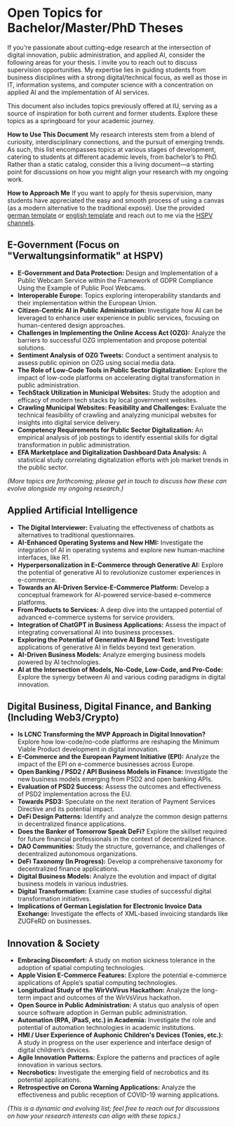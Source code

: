 # Open Topics for Bachelor/Master/PhD Theses

If you're passionate about cutting-edge research at the intersection of digital innovation, public administration, and applied AI, consider the following areas for your thesis. I invite you to reach out to discuss supervision opportunities. My expertise lies in guiding students from business disciplines with a strong digital/technical focus, as well as those in IT, information systems, and computer science with a concentration on applied AI and the implementation of AI services.

This document also includes topics previously offered at IU, serving as a source of inspiration for both current and former students. Explore these topics as a springboard for your academic journey.

**How to Use This Document**
My research interests stem from a blend of curiosity, interdisciplinary connections, and the pursuit of emerging trends. As such, this list encompasses topics at various stages of development, catering to students at different academic levels, from bachelor’s to PhD. Rather than a static catalog, consider this a living document—a starting point for discussions on how you might align your research with my ongoing work.

**How to Approach Me** If you want to apply for thesis supervision, many students have appreciated the easy and smooth process of using a canvas (as a modern alternative to the traditional exposé). Use the provided [german template](https://github.com/nicolaikrueger/thesis_canvas/blob/main/Thesis%20Design%20Canvas%20-%20DE.jpg) or [english template](https://github.com/nicolaikrueger/thesis_canvas/blob/main/Thesis%20Design%20Canvas%20-%20EN.jpg) and reach out to me via the [HSPV channels](https://www.hspv.nrw.de/organisation/personalverzeichnis/eintrag/dr-nicolai-krueger).

## E-Government (Focus on "Verwaltungsinformatik" at HSPV)
- **E-Government and Data Protection:** Design and Implementation of a Public Webcam Service within the Framework of GDPR Compliance Using the Example of Public Pool Webcams.
- **Interoperable Europe:** Topics exploring interoperability standards and their implementation within the European Union.
- **Citizen-Centric AI in Public Administration:** Investigate how AI can be leveraged to enhance user experience in public services, focusing on human-centered design approaches.
- **Challenges in Implementing the Online Access Act (OZG):** Analyze the barriers to successful OZG implementation and propose potential solutions.
- **Sentiment Analysis of OZG Tweets:** Conduct a sentiment analysis to assess public opinion on OZG using social media data.
- **The Role of Low-Code Tools in Public Sector Digitalization:** Explore the impact of low-code platforms on accelerating digital transformation in public administration.
- **TechStack Utilization in Municipal Websites:** Study the adoption and efficacy of modern tech stacks by local government websites.
- **Crawling Municipal Websites: Feasibility and Challenges:** Evaluate the technical feasibility of crawling and analyzing municipal websites for insights into digital service delivery.
- **Competency Requirements for Public Sector Digitalization:** An empirical analysis of job postings to identify essential skills for digital transformation in public administration.
- **EFA Marketplace and Digitalization Dashboard Data Analysis:** A statistical study correlating digitalization efforts with job market trends in the public sector.

*(More topics are forthcoming; please get in touch to discuss how these can evolve alongside my ongoing research.)*

## Applied Artificial Intelligence
- **The Digital Interviewer:** Evaluating the effectiveness of chatbots as alternatives to traditional questionnaires.
- **AI-Enhanced Operating Systems and New HMI:** Investigate the integration of AI in operating systems and explore new human-machine interfaces, like R1.
- **Hyperpersonalization in E-Commerce through Generative AI:** Explore the potential of generative AI to revolutionize customer experiences in e-commerce.
- **Towards an AI-Driven Service-E-Commerce Platform:** Develop a conceptual framework for AI-powered service-based e-commerce platforms.
- **From Products to Services:** A deep dive into the untapped potential of advanced e-commerce systems for service providers.
- **Integration of ChatGPT in Business Applications:** Assess the impact of integrating conversational AI into business processes.
- **Exploring the Potential of Generative AI Beyond Text:** Investigate applications of generative AI in fields beyond text generation.
- **AI-Driven Business Models:** Analyze emerging business models powered by AI technologies.
- **AI at the Intersection of Models, No-Code, Low-Code, and Pro-Code:** Explore the synergy between AI and various coding paradigms in digital innovation.

## Digital Business, Digital Finance, and Banking (Including Web3/Crypto)
- **Is LCNC Transforming the MVP Approach in Digital Innovation?** Explore how low-code/no-code platforms are reshaping the Minimum Viable Product development in digital innovation.
- **E-Commerce and the European Payment Initiative (EPI):** Analyze the impact of the EPI on e-commerce businesses across Europe.
- **Open Banking / PSD2 / API Business Models in Finance:** Investigate the new business models emerging from PSD2 and open banking APIs.
- **Evaluation of PSD2 Success:** Assess the outcomes and effectiveness of PSD2 implementation across the EU.
- **Towards PSD3:** Speculate on the next iteration of Payment Services Directive and its potential impact.
- **DeFi Design Patterns:** Identify and analyze the common design patterns in decentralized finance applications.
- **Does the Banker of Tomorrow Speak DeFi?** Explore the skillset required for future financial professionals in the context of decentralized finance.
- **DAO Communities:** Study the structure, governance, and challenges of decentralized autonomous organizations.
- **DeFi Taxonomy (In Progress):** Develop a comprehensive taxonomy for decentralized finance applications.
- **Digital Business Models:** Analyze the evolution and impact of digital business models in various industries.
- **Digital Transformation:** Examine case studies of successful digital transformation initiatives.
- **Implications of German Legislation for Electronic Invoice Data Exchange:** Investigate the effects of XML-based invoicing standards like ZUGFeRD on businesses.

## Innovation & Society
- **Embracing Discomfort:** A study on motion sickness tolerance in the adoption of spatial computing technologies.
- **Apple Vision E-Commerce Features:** Explore the potential e-commerce applications of Apple’s spatial computing technologies.
- **Longitudinal Study of the WirVsVirus Hackathon:** Analyze the long-term impact and outcomes of the WirVsVirus hackathon.
- **Open Source in Public Administration:** A status quo analysis of open source software adoption in German public administration.
- **Automation (RPA, iPaaS, etc.) in Academia:** Investigate the role and potential of automation technologies in academic institutions.
- **HMI / User Experience of Auphonic Children's Devices (Tonies, etc.):** A study in progress on the user experience and interface design of digital children’s devices.
- **Agile Innovation Patterns:** Explore the patterns and practices of agile innovation in various sectors.
- **Necrobotics:** Investigate the emerging field of necrobotics and its potential applications.
- **Retrospective on Corona Warning Applications:** Analyze the effectiveness and public reception of COVID-19 warning applications.

*(This is a dynamic and evolving list; feel free to reach out for discussions on how your research interests can align with these topics.)*
